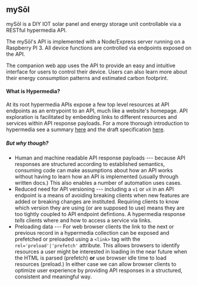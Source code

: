 ## mySōl


mySōl is a DIY IOT solar panel and energy storage unit controllable via a RESTful hypermedia API.

The mySōl's API is implemented with a Node/Express server running on a Raspberry PI 3. All device functions are controlled via endpoints exposed on the API.

The companion web app uses the API to provide an easy and intuitive interface for users to control their device. Users can also learn more about their energy consumption patterns and estimated carbon footprint.

#### What is Hypermedia? 

At its root hypermedia APIs expose a few top level resources at API endpoints as an entrypoint to an API, much like a website's homepage. API exploration is facilitated by embedding links to different resources and services within API response payloads. For a more thorough introduction to hypermedia see a summary [here](https://stateless.co/hal_specification.html) and the draft specification [here](https://tools.ietf.org/html/draft-kelly-json-hal-08). 

##### But *why* though?

* Human and machine readable API response payloads --- because API responses are structured according to established semantics, consuming code can make assumptions about how an API works without having to learn how an API is implemented (usually through written docs.) This also enables a number of automation uses cases.
* Reduced need for API versioning --- including a `v1` or `vX` in an API endpoint is a means of avoiding breaking clients when new features are added or breaking changes are instituted. Requiring clients to know which version they are using (or are supposed to use) means they are too tightly coupled to API endpoint defintions. A hypermedia response *tells* clients where and how to access a service via links.
* Preloading data --- For web browser clients the link to the next or previous record in a hypermedia collection can be exposed and prefetched or preloaded using a `<link>` tag with the `rel='preload'|'prefetch'` attribute. This allows browsers to identify resources a user might be interested in loading in the near future when the HTML is parsed (prefetch) **or** use browser idle time to load resources (preload.) In either case we can allow browser clients to optimize user experience by providing API responses in a structured, consistent and meaningful way.   

